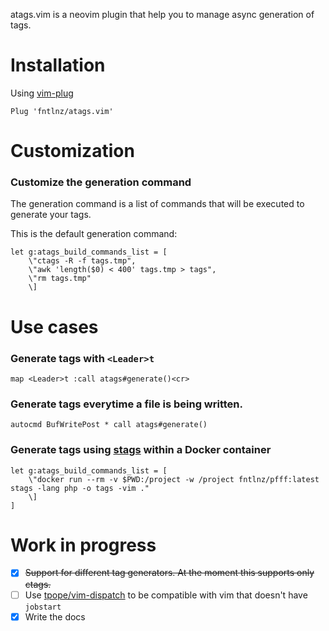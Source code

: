 atags.vim is a neovim plugin that help you to manage async generation of tags.

# Installation

Using [vim-plug](https://github.com/junegunn/vim-plug)

```vim
Plug 'fntlnz/atags.vim'
```

# Customization

### Customize the generation command

The generation command is a list of commands that will be executed to generate your tags.

This is the default generation command:

```viml
let g:atags_build_commands_list = [
    \"ctags -R -f tags.tmp",
    \"awk 'length($0) < 400' tags.tmp > tags",
    \"rm tags.tmp"
    \]
```


# Use cases

### Generate tags with `<Leader>t`

```viml
map <Leader>t :call atags#generate()<cr>
```

### Generate tags everytime a file is being written.

```viml
autocmd BufWritePost * call atags#generate()
```

### Generate tags using [stags](https://github.com/facebook/pfff) within a Docker container

```viml
let g:atags_build_commands_list = [
    \"docker run --rm -v $PWD:/project -w /project fntlnz/pfff:latest stags -lang php -o tags -vim ."
    \]
]
```
# Work in progress

- [x] ~~Support for different tag generators. At the moment this supports only ctags.~~
- [ ] Use [tpope/vim-dispatch](https://gituhb.com/tpope/vim-dispatch) to be compatible with vim that doesn't have `jobstart`
- [x] Write the docs

